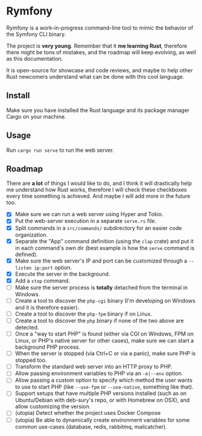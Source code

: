 Rymfony
=======

Rymfony is a work-in-progress command-line tool to mimic the behavior of the Symfony CLI binary.

The project is **very young**. Remember that it **me learning Rust**, therefore there might be tons of mistakes, and the roadmap will keep evolving, as well as this documentation.

It is open-source for showcase and code reviews, and maybe to help other Rust newcomers understand what can be done with this cool language.

## Install

Make sure you have installed the Rust language and its package manager Cargo on your machine.

## Usage

Run `cargo run serve` to run the web server.

## Roadmap

There are **a lot** of things I would like to do, and I think it will drastically help me understand how Rust works, therefore I will check these checkboxes every time something is achieved. And maybe I will add more in the future too. 

- [x] Make sure we can run a web server using Hyper and Tokio.
- [x] Put the web-server execution in a separate `serve.rs` file.
- [x] Split commands in a `src/commands/` subdirectory for an easier code organization.
- [x] Separate the "App" command definition (using the `clap` crate) and put it in each command's own dir (best example is how the `serve` command is defined).
- [x] Make sure the web server's IP and port can be customized through a `--listen ip:port` option. 
- [X] Execute the server in the background.
- [X] Add a `stop` command.
- [ ] Make sure the server process is **totally** detached from the terminal in Windows.
- [ ] Create a tool to discover the `php-cgi` binary (I'm developing on Windows and it is therefore easier). 
- [ ] Create a tool to discover the `php-fpm` binary if on Linux.
- [ ] Create a tool to discover the `php` binary if none of the two above are detected.
- [ ] Once a "way to start PHP" is found (either via CGI on Windows, FPM on Linux, or PHP's native server for other cases), make sure we can start a background PHP process.
- [ ] When the server is stopped (via Ctrl+C or via a panic), make sure PHP is stopped too.
- [ ] Transform the standard web server into an HTTP proxy to PHP.
- [ ] Allow passing environment variables to PHP via an `-e|--env` option.
- [ ] Allow passing a custom option to specify which method the user wants to use to start PHP (like `--use-fpm` or `--use-native`, something like that).
- [ ] Support setups that have multiple PHP versions installed (such as on Ubuntu/Debian with deb-sury's repo, or with Homebrew on OSX), and allow customizing the version.
- [ ] (utopia) Detect whether the project uses Docker Compose
- [ ] (utopia) Be able to dynamically create environment variables for some common use-cases (database, redis, rabbitmq, mailcatcher).
